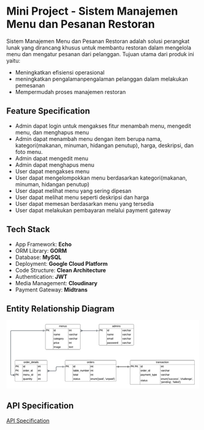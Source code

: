 # Mini Project - Sistem Manajemen Menu dan Pesanan Restoran
Sistem Manajemen Menu dan Pesanan Restoran adalah solusi perangkat lunak yang dirancang khusus untuk membantu restoran dalam mengelola menu dan mengatur pesanan dari pelanggan. Tujuan utama dari produk ini yaitu:
* Meningkatkan efisiensi operasional
* meningkatkan pengalamanpengalaman pelanggan dalam melakukan pemesanan
* Mempermudah proses manajemen restoran

## Feature Specification
* Admin dapat login untuk mengakses fitur menambah menu, mengedit menu, dan menghapus menu
* Admin dapat menambah menu dengan item berupa nama, kategori(makanan, minuman, hidangan penutup), harga, deskripsi, dan foto menu.
* Admin dapat mengedit menu
* Admin dapat menghapus menu
* User dapat mengakses menu 
* User dapat mengelompokkan menu berdasarkan kategori(makanan, minuman, hidangan penutup)
* User dapat melihat menu yang sering dipesan
* User dapat melihat menu seperti deskripsi dan harga
* User dapat memesan berdasarkan menu yang tersedia
* User dapat melakukan pembayaran melalui payment gateway


## Tech Stack
* App Framework: **Echo**
* ORM Library: **GORM**
* Database: **MySQL**
* Deployment: **Google Cloud Platform**
* Code Structure: **Clean Architecture**
* Authentication: **JWT**
* Media Management: **Cloudinary**
* Payment Gateway: **Midtrans**

## Entity Relationship Diagram
<p align="center">
  <img src="assets/ERD_restoran.png" alt="ERD Restoran">
</p>

## API Specification
[API Specification](https://www.postman.com/lively-equinox-899238/workspace/sistem-manajemen-menu-dan-pesanan-restoran/documentation/29059809-9893ab1e-4853-4912-b420-b9dac1123834)